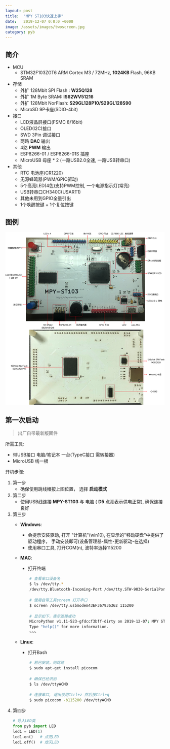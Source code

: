 ```yaml
---
layout: post
title:  "MPY ST103快速上手"
date:   2019-12-07 0:0:0 +0000
image: /assets/images/twoscreen.jpg
category: pyb
---
```


简介
---

- MCU 
    - STM32F103ZGT6 ARM Cortex M3 / 72MHz, <b class='r'>1024KB</b> Flash, 96KB SRAM
- 存储
    - 外扩 128Mbit SPI Flash : __W25Q128__
    - 外扩 1M Byte SRAM: __IS62WV51216__
    - 外扩 128Mbit NorFlash: __S29GL128P10/S29GL128S90__
    - MicroSD 9P卡座(SDIO-4bit)
- 接口
    - LCD液晶屏接口(FSMC 8/16bit)
    - OLED(I2C)接口
    - SWD 3Pin 调试接口
    - 两路 __DAC__ 输出
    - 4路 __PWM__ 输出
    - ESP8266-01 / ESP8266-01S 插座
    - MicroUSB 母座 * 2 (一路USB2.0全速, 一路USB转串口)
- 其他
    - RTC 电池座(CR1220)
    - 无源蜂鸣器(PWM/GPIO驱动)
    - 5个高亮LED(4色)支持PWM控制, 一个电源指示灯(常亮)
    - USB转串口CH340C(USART1)
    - 其他未用到GPIO全量引出
    - 1个唤醒按键 + 1个复位按键

图例
---
<img width="1000" src="mpy-st103.png">



第一次启动
---

> 出厂自带最新版固件

所需工具:

- 带USB接口 电脑/笔记本 一台(TypeC接口 需转接器)
- MicroUSB 线一根

开机步骤:
1. 第一步
    - 确保使用跳线帽按上图位置， 选择 __启动模式__
2. 第二步
    - 使用USB线连接 __MPY-ST103__ 与 电脑 ( __D5__ 点亮表示供电正常), 确保连接良好
3. 第三步
    - __Windows__: 
        - 会提示安装驱动, 打开 "计算机"(win10), 在显示的"移动硬盘"中提供了驱动程序， 手动安装即可(设备管理器-属性-更新驱动-在选择)
        - 使用串口工具, 打开COM(n), 波特率选择115200

    - __MAC__:
        - 打开终端 
        ```sh
            # 查看串口设备名
            $ ls /dev/tty.*
            /dev/tty.Bluetooth-Incoming-Port /dev/tty.STW-9030-SerialPort     /dev/tty.usbmodem43EF367936362
            
            # 使用自带工具screen 打开串口
            $ screen /dev/tty.usbmodem43EF367936362 115200

            # 显示如下，表示连接成功
            MicroPython v1.11-523-gfdccf3bff-dirty on 2019-12-07; MPY ST103 with STM32F103ZG
            Type "help()" for more information.
            >>>
        ```
    - __Linux__:
        - 打开Bash
        ```bash
            # 若已安装，则跳过
            $ sudo apt-get install picocom

            # 确保已经识别
            $ ls /dev/ttyACM0

            # 连接串口, 退出使用Ctrl+z 然后按Ctrl+q
            $ sudo picocom -b115200 /dev/ttyACM0
        ```
4. 第四步
    ```py
    # 导入LED类
    from pyb import LED
    led1 = LED(1)
    led1.on()   # 点亮LED
    led1.off()  # 熄灭LED
    ```
    